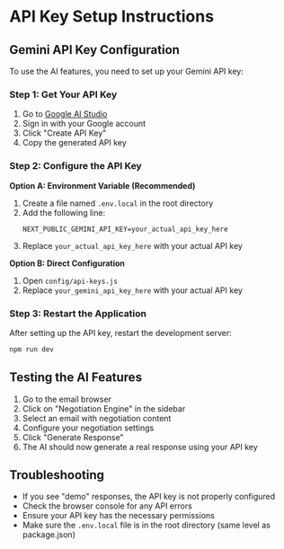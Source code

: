 # API Key Setup Instructions

## Gemini API Key Configuration

To use the AI features, you need to set up your Gemini API key:

### Step 1: Get Your API Key
1. Go to [Google AI Studio](https://makersuite.google.com/app/apikey)
2. Sign in with your Google account
3. Click "Create API Key"
4. Copy the generated API key

### Step 2: Configure the API Key

**Option A: Environment Variable (Recommended)**
1. Create a file named `.env.local` in the root directory
2. Add the following line:
   ```
   NEXT_PUBLIC_GEMINI_API_KEY=your_actual_api_key_here
   ```
3. Replace `your_actual_api_key_here` with your actual API key

**Option B: Direct Configuration**
1. Open `config/api-keys.js`
2. Replace `your_gemini_api_key_here` with your actual API key

### Step 3: Restart the Application
After setting up the API key, restart the development server:
```bash
npm run dev
```

## Testing the AI Features

1. Go to the email browser
2. Click on "Negotiation Engine" in the sidebar
3. Select an email with negotiation content
4. Configure your negotiation settings
5. Click "Generate Response"
6. The AI should now generate a real response using your API key

## Troubleshooting

- If you see "demo" responses, the API key is not properly configured
- Check the browser console for any API errors
- Ensure your API key has the necessary permissions
- Make sure the `.env.local` file is in the root directory (same level as package.json)
